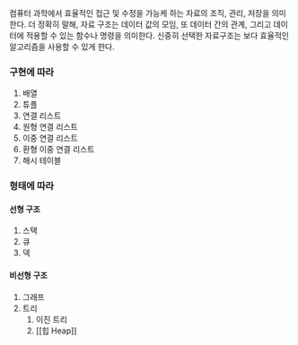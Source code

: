 
 컴퓨터 과학에서 효율적인 접근 및 수정을 가능케 하는 자료의 조직, 관리, 저장을 의미한다.
 더 정확히 말해, 자료 구조는 데이터 값의 모임, 또 데이터 간의 관계, 그리고 데이터에 적용할 수 있는 함수나 명령을 의미한다.
 신중히 선택한 자료구조는 보다 효율적인 알고리즘을 사용할 수 있게 한다.

### 구현에 따라
1. 배열
2. 튜플
3. 연결 리스트
4. 원형 연결 리스트
5. 이중 연결 리스트
6. 환형 이중 연결 리스트
7. 해시 테이블

### 형태에 따라
#### 선형 구조
1. 스택
2. 큐
3. 덱
#### 비선형 구조
1. 그래프
2. 트리
	1. 이진 트리
	2. [[힙 Heap]]
